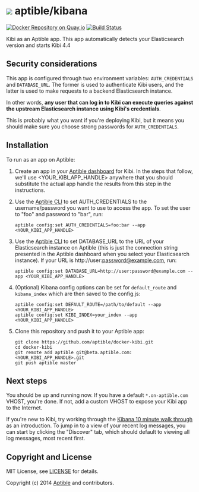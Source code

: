 # ![](https://gravatar.com/avatar/11d3bc4c3163e3d238d558d5c9d98efe?s=64) aptible/kibana

[![Docker Repository on Quay.io](https://quay.io/repository/aptible/kibana/status)](https://quay.io/repository/aptible/kibana)
[![Build Status](https://travis-ci.org/aptible/docker-kibana.svg?branch=master)](https://travis-ci.org/aptible/docker-kibana)

Kibi as an Aptible app. This app automatically detects your Elasticsearch
version and starts Kibi 4.4


## Security considerations

This app is configured through two environment variables: `AUTH_CREDENTIALS`
and `DATABASE_URL`. The former is used to authenticate Kibi users, and the
latter is used to make requests to a backend Elasticsearch instance.

In other words, **any user that can log in to Kibi can execute queries
against the upstream Elasticsearch instance using Kibi's credentials**.

This is probably what you want if you're deploying Kibi, but it means you
should make sure you choose strong passwords for `AUTH_CREDENTIALS`.


## Installation

To run as an app on Aptible:

 1. Create an app in your [Aptible dashboard](https://dashboard.aptible.com) for Kibi. In the
    steps that follow, we'll use &lt;YOUR_KIBI_APP_HANDLE&gt; anywhere that you should substitute the
    actual app handle the results from this step in the instructions.

 2. Use the [Aptible CLI](https://github.com/aptible/aptible-cli) to set AUTH_CREDENTIALS to the
    username/password you want to use to access the app. To set the user to "foo" and password
    to "bar", run:

    ```
    aptible config:set AUTH_CREDENTIALS=foo:bar --app <YOUR_KIBI_APP_HANDLE>
    ```

 3. Use the [Aptible CLI](https://github.com/aptible/aptible-cli) to set DATABASE_URL to the
    URL of your Elasticsearch instance on Aptible (this is just the connection string presented
    in the Aptible dashboard when you select your Elasticsearch instance). If your URL is
    http://user:password@example.com, run:

    ```
    aptible config:set DATABASE_URL=http://user:password@example.com --app <YOUR_KIBI_APP_HANDLE>
    ```

 5. (Optional) Kibana config options can be set for `default_route` and `kibana_index` which are then saved to the config.js:

    ```
    aptible config:set DEFAULT_ROUTE=/path/to/default --app <YOUR_KIBI_APP_HANDLE>
    aptible config:set KIBI_INDEX=your_index --app <YOUR_KIBI_APP_HANDLE>
    ```

 6. Clone this repository and push it to your Aptible app:

    ```
    git clone https://github.com/aptible/docker-kibi.git
    cd docker-kibi
    git remote add aptible git@beta.aptible.com:<YOUR_KIBI_APP_HANDLE>.git
    git push aptible master
    ```


## Next steps

You should be up and running now. If you have a default `*.on-aptible.com` VHOST, you're done. If not, add a custom VHOST to expose your Kibi app to the Internet.

If you're new to Kibi, try working through the
[Kibana 10 minute walk through](http://www.elasticsearch.org/guide/en/kibana/current/using-kibana-for-the-first-time.html) as an introduction. To jump in to
a view of your recent log messages, you can start by clicking the "Discover" tab, which should default to viewing all log messages, most recent
first.

## Copyright and License

MIT License, see [LICENSE](LICENSE.md) for details.

Copyright (c) 2014 [Aptible](https://www.aptible.com) and contributors.
